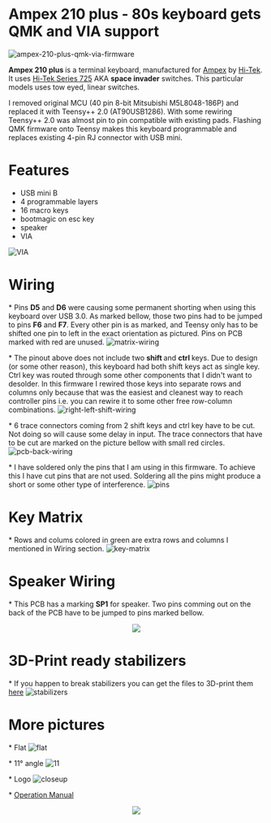 
# <b> Ampex 210 plus </b> - 80s keyboard gets QMK and VIA support 

![ampex-210-plus-qmk-via-firmware](https://github.com/vuckale/ampex-210-plus-qmk-via-firmware/blob/main/overview.png?raw=true)

<!--*A short description of the keyboard/project*-->
<b> Ampex 210 plus </b> is a terminal keyboard, manufactured for [Ampex](https://en.wikipedia.org/wiki/Ampex) by [Hi-Tek](https://deskthority.net/wiki/Hi-Tek_Corporation). It uses [Hi-Tek Series 725](https://deskthority.net/wiki/Hi-Tek_Series_725) AKA <b> space invader</b> switches. This particular models uses tow eyed, linear switches.

I removed original MCU (40 pin 8-bit Mitsubishi M5L8048-186P) and replaced it with Teensy++ 2.0 (AT90USB1286). With some rewiring Teensy++ 2.0 was almost pin to pin compatible with existing pads. Flashing QMK firmware onto Teensy makes this keyboard programmable and replaces existing 4-pin RJ connector with USB mini.

# Features

* USB mini B
* 4 programmable layers
* 16 macro keys
* bootmagic on esc key
* speaker
* VIA

![VIA](https://github.com/vuckale/ampex-210-plus-qmk-via-firmware/blob/main/docs/VIA.png?raw=true)

# Wiring
&ast; Pins <b>D5</b> and <b>D6</b> were causing some permanent shorting when using this keyboard over USB 3.0. As marked bellow, those two pins had to be jumped to pins <b>F6</b> and <b>F7</b>. Every other pin is as marked, and Teensy only has to be shifted one pin to left in the exact orientation as pictured. Pins on PCB marked with red are unused.
![matrix-wiring](https://github.com/vuckale/ampex-210-plus-qmk-via-firmware/blob/main/docs/wiring.png?raw=true)

&ast; The pinout above does not include two <b> shift </b> and <b> ctrl </b> keys. Due to design (or some other reason), this keyboard had both shift keys act as single key. Ctrl key was routed through some other components that I didn't want to desolder. In this firmware I rewired those keys into separate rows and columns only because that was the easiest and cleanest way to reach controller pins i.e. you can rewire it to some other free row-column combinations. 
![right-left-shift-wiring](https://github.com/vuckale/ampex-210-plus-qmk-via-firmware/blob/main/docs/custom-wiring.png?raw=true)

&ast; 6 trace connectors coming from 2 shift keys and ctrl key have to be cut. Not doing so will cause some delay in input. The trace connectors that have to be cut are marked on the picture bellow with small red circles.
![pcb-back-wiring](https://github.com/vuckale/ampex-210-plus-qmk-via-firmware/blob/main/docs/pcb-back-custom-wiring.png?raw=true)

&ast; I have soldered only the pins that I am using in this firmware. To achieve this I have cut pins that are not used. Soldering all the pins might produce a short or some other type of interference. 
![pins](https://github.com/vuckale/ampex-210-plus-qmk-via-firmware/blob/main/docs/pins.png?raw=true)

# Key Matrix
&ast; Rows and colums colored in green are extra rows and columns I mentioned in Wiring section.
![key-matrix](https://github.com/vuckale/ampex-210-plus-qmk-via-firmware/blob/main/docs/matrix.png?raw=true)
# Speaker Wiring
&ast; This PCB has a marking <b>SP1</b> for speaker. Two pins comming out on the back of the PCB have to be jumped to pins marked bellow.
<p align="center">
  <img src="https://github.com/vuckale/ampex-210-plus-qmk-via-firmware/blob/main/docs/speaker-wiring.png?raw=true" />
</p>

# 3D-Print ready stabilizers
&ast; If you happen to break stabilizers you can get the files to 3D-print them [here](https://github.com/vuckale/ampex-210-plus-qmk-via-firmware/blob/main/stabilizers_stl/) 
![stabilizers](https://github.com/vuckale/ampex-210-plus-qmk-via-firmware/blob/main/stabilizers_stl/ampex_210_plus_stabilizer_stl.gif?raw=true)

# More pictures
&ast; Flat
![flat](https://github.com/vuckale/ampex-210-plus-qmk-via-firmware/blob/main/docs/flat.png?raw=true)

&ast; 11° angle
![11](https://github.com/vuckale/ampex-210-plus-qmk-via-firmware/blob/main/docs/11.png?raw=true)

&ast; Logo
![closeup](https://github.com/vuckale/ampex-210-plus-qmk-via-firmware/blob/main/docs/closeup.png?raw=true)

&ast; [Operation Manual](https://archive.org/details/bitsavers_ampextermiperatingManualApr84_11028631/mode/2up)

<p align="center">
  <img src="https://github.com/vuckale/ampex-210-plus-qmk-via-firmware/blob/main/docs/handbook-overview-terminal.png?raw=true" />
</p>
<!--* Keyboard Maintainer: [vuckale](https://github.com/yourusername)
* Hardware Supported: Teensy++ 2.0 USB based microcontroller
* Hardware Availability: *Links to where you can find this hardware*-->

<!--Make example for this keyboard (after setting up your build environment):

    make compaq-mx-11800:default

Flashing example for this keyboard:i

    make compaq-mx-11800:default:flash

or for VIA support:
    
    make compaq-mx-11800:via:flash

<!--See the [build environment setup](https://docs.qmk.fm/#/getting_started_build_tools) and the [make instructions](https://docs.qmk.fm/#/getting_started_make_guide) for more information. Brand new to QMK? Start with our [Complete Newbs Guide](https://docs.qmk.fm/#/newbs).-->
